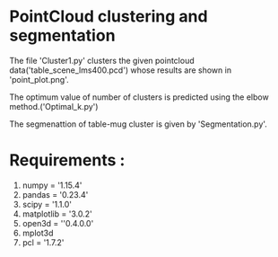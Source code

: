 
# PointCloud clustering and segmentation 

The file 'Cluster1.py' clusters the given pointcloud data('table_scene_lms400.pcd') whose results are shown in 'point_plot.png'.

The optimum value of number of clusters is predicted using the elbow method.('Optimal_k.py')

The segmenattion of table-mug cluster is given by 'Segmentation.py'.


# Requirements : 

1. numpy = '1.15.4'
2. pandas = '0.23.4'
3. scipy = '1.1.0'
4. matplotlib = '3.0.2'
5. open3d = ''0.4.0.0'
6. mplot3d 
7. pcl = '1.7.2'
